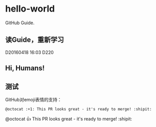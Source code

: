 # hello-world
GitHub Guide.

读Guide，重新学习
---
D20160418 16:03 D220

Hi, Humans!
---

测试
---

GitHub对emoji表情的支持：
```
@octocat :+1: This PR looks great - it's ready to merge! :shipit:
```
@octocat :+1: This PR looks great - it's ready to merge! :shipit:


